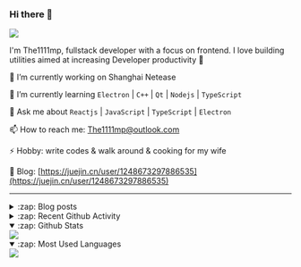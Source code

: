 ### Hi there 👋

![](https://komarev.com/ghpvc/?username=1111mp&color=green)

I'm The1111mp, fullstack developer with a focus on frontend. I love building utilities aimed at increasing Developer productivity 🙌

🔭 I’m currently working on Shanghai Netease

🌱 I’m currently learning `Electron` | `C++` | `Qt` | `Nodejs` | `TypeScript`

💬 Ask me about `Reactjs` | `JavaScript` | `TypeScript` | `Electron`

📫 How to reach me: <a href="mailto:The1111mp@outlook.com">The1111mp@outlook.com</a>

⚡ Hobby: write codes & walk around & cooking for my wife

📖 Blog: [https://juejin.cn/user/1248673297886535](https://juejin.cn/user/1248673297886535)

***

<details>
  <summary>:zap: Blog posts</summary>

  - [使用 nvm-desktop 轻松安装和管理多个 node 版本](https://juejin.cn/post/7267791228872179727)
  - [Electron 中集成 SQLite3 数据库的最佳实践](https://juejin.cn/post/7202807471881306172)
  - [从0开发IM，单聊群聊在线离线消息以及消息的已读未读功能](https://juejin.cn/post/7202583557751865401)
  - [Electron（网页）中实现接近微信消息发送体验的消息输入框及界面](https://juejin.cn/post/7252505446396575781)
  - [Qt中基于QWebEngineView和QWebChannel实现与web的交互](https://juejin.cn/post/7238423148555501629)
</details>

<details>
  <summary>:zap: Recent Github Activity</summary>

  <!--START_SECTION:activity-->
1. ❌ Closed PR [#2202](https://github.com/nextui-org/nextui/pull/2202) in [nextui-org/nextui](https://github.com/nextui-org/nextui)
2. 🗣 Commented on [#47](https://github.com/1111mp/nvm-desktop/issues/47#issuecomment-1879529207) in [1111mp/nvm-desktop](https://github.com/1111mp/nvm-desktop)
3. 🔒 Closed issue [#47](https://github.com/1111mp/nvm-desktop/issues/47) in [1111mp/nvm-desktop](https://github.com/1111mp/nvm-desktop)
4. 🗣 Commented on [#47](https://github.com/1111mp/nvm-desktop/issues/47#issuecomment-1879522451) in [1111mp/nvm-desktop](https://github.com/1111mp/nvm-desktop)
5. 🚀 Published release [Test](https://github.com/1111mp/nvm-desktop/releases/tag/test) in [1111mp/nvm-desktop](https://github.com/1111mp/nvm-desktop)
6. 🗣 Commented on [#47](https://github.com/1111mp/nvm-desktop/issues/47#issuecomment-1879504813) in [1111mp/nvm-desktop](https://github.com/1111mp/nvm-desktop)
7. 🗣 Commented on [#38](https://github.com/1111mp/nvm-desktop/issues/38#issuecomment-1879503586) in [1111mp/nvm-desktop](https://github.com/1111mp/nvm-desktop)
8. 🗣 Commented on [#38](https://github.com/1111mp/nvm-desktop/issues/38#issuecomment-1879498931) in [1111mp/nvm-desktop](https://github.com/1111mp/nvm-desktop)
9. 🗣 Commented on [#47](https://github.com/1111mp/nvm-desktop/issues/47#issuecomment-1879497353) in [1111mp/nvm-desktop](https://github.com/1111mp/nvm-desktop)
10. 🗣 Commented on [#38](https://github.com/1111mp/nvm-desktop/issues/38#issuecomment-1879494292) in [1111mp/nvm-desktop](https://github.com/1111mp/nvm-desktop)
  <!--END_SECTION:activity-->
</details>

<details open>
  <summary>:zap: Github Stats</summary>

  <img align="center" src="https://github-readme-stats-sigma-five.vercel.app/api?username=1111mp&show_icons=true&hide_border=true&theme=gruvbox" />
</details>

<details open>
  <summary>:zap: Most Used Languages</summary>

  <img align="center" src="https://github-readme-stats-sigma-five.vercel.app/api/top-langs/?username=1111mp&layout=compact&show_icons=true&hide_border=true&theme=gruvbox" />
</details>


<!--
**1111mp/1111mp** is a ✨ _special_ ✨ repository because its `README.md` (this file) appears on your GitHub profile.

Here are some ideas to get you started:

- 🔭 I’m currently working on ...
- 🌱 I’m currently learning ...
- 👯 I’m looking to collaborate on ...
- 🤔 I’m looking for help with ...
- 💬 Ask me about ...
- 📫 How to reach me: ...
- 😄 Pronouns: ...
- ⚡ Fun fact: ...
-->

